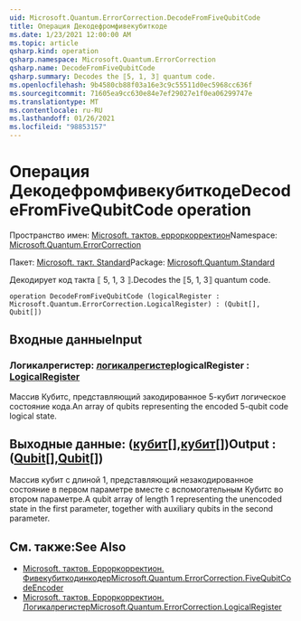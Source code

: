 ```yaml
---
uid: Microsoft.Quantum.ErrorCorrection.DecodeFromFiveQubitCode
title: Операция Декодефромфивекубиткоде
ms.date: 1/23/2021 12:00:00 AM
ms.topic: article
qsharp.kind: operation
qsharp.namespace: Microsoft.Quantum.ErrorCorrection
qsharp.name: DecodeFromFiveQubitCode
qsharp.summary: Decodes the ⟦5, 1, 3⟧ quantum code.
ms.openlocfilehash: 9b4580cb88f03a16e3c9c55511d0ec5968cc636f
ms.sourcegitcommit: 71605ea9cc630e84e7ef29027e1f0ea06299747e
ms.translationtype: MT
ms.contentlocale: ru-RU
ms.lasthandoff: 01/26/2021
ms.locfileid: "98853157"
---
```

# <a name="decodefromfivequbitcode-operation"></a><span data-ttu-id="db3e4-102">Операция Декодефромфивекубиткоде</span><span class="sxs-lookup"><span data-stu-id="db3e4-102">DecodeFromFiveQubitCode operation</span></span>

<span data-ttu-id="db3e4-103">Пространство имен: [Microsoft. тактов. ерроркорректион](xref:Microsoft.Quantum.ErrorCorrection)</span><span class="sxs-lookup"><span data-stu-id="db3e4-103">Namespace: [Microsoft.Quantum.ErrorCorrection](xref:Microsoft.Quantum.ErrorCorrection)</span></span>

<span data-ttu-id="db3e4-104">Пакет: [Microsoft. такт. Standard](https://nuget.org/packages/Microsoft.Quantum.Standard)</span><span class="sxs-lookup"><span data-stu-id="db3e4-104">Package: [Microsoft.Quantum.Standard](https://nuget.org/packages/Microsoft.Quantum.Standard)</span></span>


<span data-ttu-id="db3e4-105">Декодирует код такта ⟦ 5, 1, 3 ⟧.</span><span class="sxs-lookup"><span data-stu-id="db3e4-105">Decodes the ⟦5, 1, 3⟧ quantum code.</span></span>

```qsharp
operation DecodeFromFiveQubitCode (logicalRegister : Microsoft.Quantum.ErrorCorrection.LogicalRegister) : (Qubit[], Qubit[])
```


## <a name="input"></a><span data-ttu-id="db3e4-106">Входные данные</span><span class="sxs-lookup"><span data-stu-id="db3e4-106">Input</span></span>

### <a name="logicalregister--logicalregister"></a><span data-ttu-id="db3e4-107">Логикалрегистер: [логикалрегистер](xref:Microsoft.Quantum.ErrorCorrection.LogicalRegister)</span><span class="sxs-lookup"><span data-stu-id="db3e4-107">logicalRegister : [LogicalRegister](xref:Microsoft.Quantum.ErrorCorrection.LogicalRegister)</span></span>

<span data-ttu-id="db3e4-108">Массив Кубитс, представляющий закодированное 5-кубит логическое состояние кода.</span><span class="sxs-lookup"><span data-stu-id="db3e4-108">An array of qubits representing the encoded 5-qubit code logical state.</span></span>



## <a name="output--qubitqubit"></a><span data-ttu-id="db3e4-109">Выходные данные: ([кубит](xref:microsoft.quantum.lang-ref.qubit)[],[кубит](xref:microsoft.quantum.lang-ref.qubit)[])</span><span class="sxs-lookup"><span data-stu-id="db3e4-109">Output : ([Qubit](xref:microsoft.quantum.lang-ref.qubit)[],[Qubit](xref:microsoft.quantum.lang-ref.qubit)[])</span></span>

<span data-ttu-id="db3e4-110">Массив кубит с длиной 1, представляющий незакодированное состояние в первом параметре вместе с вспомогательным Кубитс во втором параметре.</span><span class="sxs-lookup"><span data-stu-id="db3e4-110">A qubit array of length 1 representing the unencoded state in the first parameter, together with auxiliary qubits in the second parameter.</span></span>

## <a name="see-also"></a><span data-ttu-id="db3e4-111">См. также:</span><span class="sxs-lookup"><span data-stu-id="db3e4-111">See Also</span></span>

- [<span data-ttu-id="db3e4-112">Microsoft. тактов. Ерроркорректион. Фивекубиткодинкодер</span><span class="sxs-lookup"><span data-stu-id="db3e4-112">Microsoft.Quantum.ErrorCorrection.FiveQubitCodeEncoder</span></span>](xref:Microsoft.Quantum.ErrorCorrection.FiveQubitCodeEncoder)
- [<span data-ttu-id="db3e4-113">Microsoft. тактов. Ерроркорректион. Логикалрегистер</span><span class="sxs-lookup"><span data-stu-id="db3e4-113">Microsoft.Quantum.ErrorCorrection.LogicalRegister</span></span>](xref:Microsoft.Quantum.ErrorCorrection.LogicalRegister)